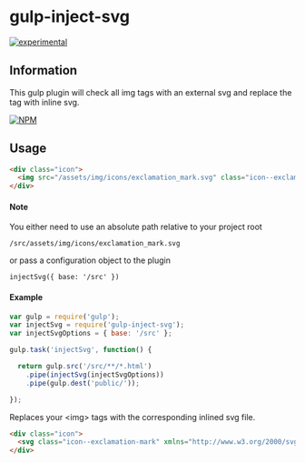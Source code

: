 # gulp-inject-svg

[![experimental](http://badges.github.io/stability-badges/dist/experimental.svg)](http://github.com/badges/stability-badges)

## Information

This gulp plugin will check all img tags with an external svg and replace the tag with inline svg.

[![NPM](https://nodei.co/npm/gulp-inject-svg.png?downloads=true&downloadRank=true&stars=true)](https://nodei.co/npm/gulp-inject-svg/)

## Usage

```html
<div class="icon">
  <img src="/assets/img/icons/exclamation_mark.svg" class="icon--exclamation-mark">
</div>
```

#### Note

You either need to use an absolute path relative to your project root

`/src/assets/img/icons/exclamation_mark.svg`

or pass a configuration object to the plugin

`injectSvg({ base: '/src' })`

#### Example

```javascript
var gulp = require('gulp');
var injectSvg = require('gulp-inject-svg');
var injectSvgOptions = { base: '/src' };

gulp.task('injectSvg', function() {

  return gulp.src('/src/**/*.html')
    .pipe(injectSvg(injectSvgOptions))
    .pipe(gulp.dest('public/'));

});

```

Replaces your &lt;img&gt; tags with the corresponding inlined svg file.

```html
<div class="icon">
  <svg class="icon--exclamation-mark" xmlns="http://www.w3.org/2000/svg" viewbox="0 0 32 32"><ellipse class="st0" cx="16" cy="22.9" rx="2.3" ry="2.3"/><path class="st0" d="M18.6 9.8l-1.1 7.7c0 .4-.2.8-.6 1-.3.2-.6.3-.9.3h-.2c-.7-.1-1.2-.7-1.3-1.4l-1.1-7.6c-.2-1.5.8-2.8 2.3-3 1.4-.2 2.7.9 2.9 2.3v.7z"/></svg>
</div>
```
